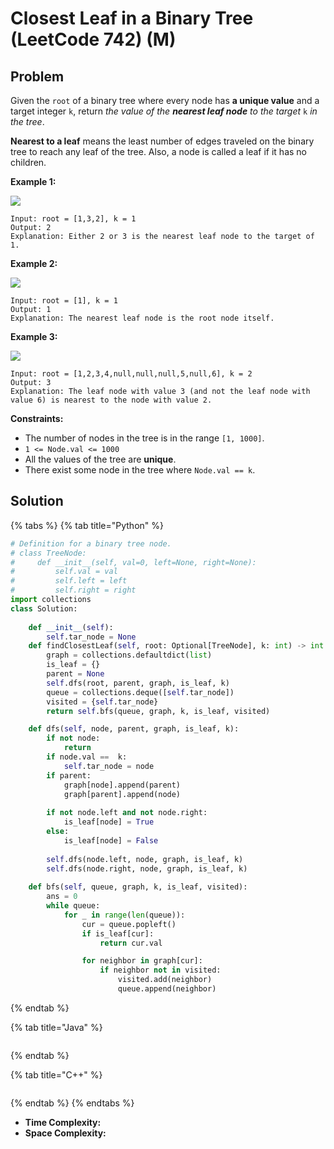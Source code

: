 # Closest Leaf in a Binary Tree (LeetCode 742) (M)

## Problem

Given the `root` of a binary tree where every node has **a unique value** and a target integer `k`, return _the value of the **nearest leaf node** to the target_ `k` _in the tree_.

**Nearest to a leaf** means the least number of edges traveled on the binary tree to reach any leaf of the tree. Also, a node is called a leaf if it has no children.

&#x20;

**Example 1:**

![](https://assets.leetcode.com/uploads/2021/06/13/closest1-tree.jpg)

```
Input: root = [1,3,2], k = 1
Output: 2
Explanation: Either 2 or 3 is the nearest leaf node to the target of 1.
```

**Example 2:**

![](https://assets.leetcode.com/uploads/2021/06/13/closest2-tree.jpg)

```
Input: root = [1], k = 1
Output: 1
Explanation: The nearest leaf node is the root node itself.
```

**Example 3:**

![](https://assets.leetcode.com/uploads/2021/06/13/closest3-tree.jpg)

```
Input: root = [1,2,3,4,null,null,null,5,null,6], k = 2
Output: 3
Explanation: The leaf node with value 3 (and not the leaf node with value 6) is nearest to the node with value 2.
```

&#x20;

**Constraints:**

* The number of nodes in the tree is in the range `[1, 1000]`.
* `1 <= Node.val <= 1000`
* All the values of the tree are **unique**.
* There exist some node in the tree where `Node.val == k`.



## Solution&#x20;

{% tabs %}
{% tab title="Python" %}
```python
# Definition for a binary tree node.
# class TreeNode:
#     def __init__(self, val=0, left=None, right=None):
#         self.val = val
#         self.left = left
#         self.right = right
import collections
class Solution:
    
    def __init__(self):
        self.tar_node = None
    def findClosestLeaf(self, root: Optional[TreeNode], k: int) -> int:
        graph = collections.defaultdict(list)
        is_leaf = {}
        parent = None
        self.dfs(root, parent, graph, is_leaf, k)
        queue = collections.deque([self.tar_node])
        visited = {self.tar_node}
        return self.bfs(queue, graph, k, is_leaf, visited)

    def dfs(self, node, parent, graph, is_leaf, k):
        if not node:
            return 
        if node.val ==  k:
            self.tar_node = node
        if parent:
            graph[node].append(parent)
            graph[parent].append(node)
        
        if not node.left and not node.right:
            is_leaf[node] = True
        else:
            is_leaf[node] = False
        
        self.dfs(node.left, node, graph, is_leaf, k)
        self.dfs(node.right, node, graph, is_leaf, k)
    
    def bfs(self, queue, graph, k, is_leaf, visited):
        ans = 0
        while queue:
            for _ in range(len(queue)):
                cur = queue.popleft()
                if is_leaf[cur]:
                    return cur.val

                for neighbor in graph[cur]:
                    if neighbor not in visited:
                        visited.add(neighbor)
                        queue.append(neighbor)
```
{% endtab %}

{% tab title="Java" %}
```java
```
{% endtab %}

{% tab title="C++" %}
```cpp
```
{% endtab %}
{% endtabs %}

* **Time Complexity:**
* **Space Complexity:**


